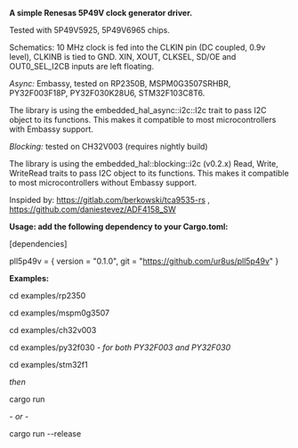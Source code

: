 **A simple Renesas 5P49V clock generator driver.**

Tested with 5P49V5925, 5P49V6965 chips.

Schematics: 10 MHz clock is fed into the CLKIN pin (DC coupled, 0.9v level), CLKINB is tied to GND. XIN, XOUT, CLKSEL, SD/OE and OUT0_SEL_I2CB inputs are left floating. 

*Async:* Embassy, tested on RP2350B, MSPM0G3507SRHBR, PY32F003F18P, PY32F030K28U6, STM32F103C8T6.

The library is using the embedded_hal_async::i2c::I2c trait to pass I2C object to its functions. This makes it compatible to most microcontrollers with Embassy support.

*Blocking:* tested on CH32V003 (requires nightly build)

The library is using the embedded_hal::blocking::i2c (v0.2.x) Read, Write, WriteRead traits to pass I2C object to its functions. This makes it compatible to most microcontrollers without Embassy support.


Inspided by: https://gitlab.com/berkowski/tca9535-rs , https://github.com/daniestevez/ADF4158_SW 

**Usage: add the following dependency to your Cargo.toml:**

[dependencies]

pll5p49v = { version = "0.1.0", git = "https://github.com/ur8us/pll5p49v" }

**Examples:**

cd examples/rp2350

cd examples/mspm0g3507

cd examples/ch32v003

cd examples/py32f030   *- for both PY32F003 and PY32F030*

cd examples/stm32f1

*then*

cargo run 

*- or -*

cargo run --release
